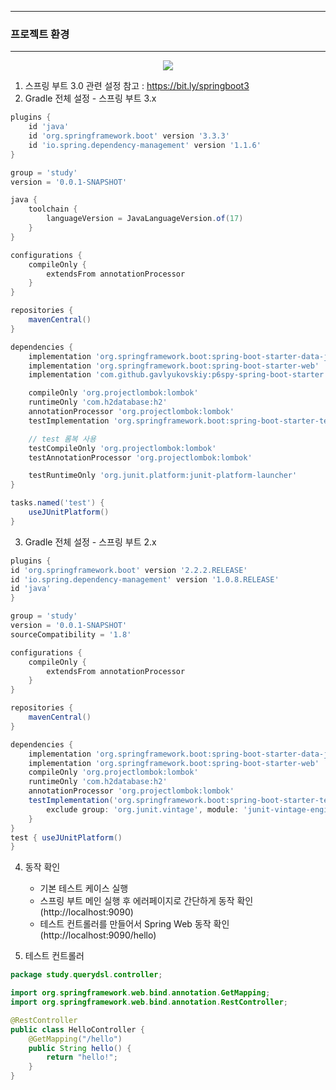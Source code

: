 -----
### 프로젝트 환경
-----
<div align="center">
<img src="https://github.com/user-attachments/assets/317f7a74-e633-4988-9a36-b5b1dab51fdc">
</div>

1. 스프링 부트 3.0 관련 설정 참고 : https://bit.ly/springboot3
2. Gradle 전체 설정 - 스프링 부트 3.x
```gradle
plugins {
	id 'java'
	id 'org.springframework.boot' version '3.3.3'
	id 'io.spring.dependency-management' version '1.1.6'
}

group = 'study'
version = '0.0.1-SNAPSHOT'

java {
	toolchain {
		languageVersion = JavaLanguageVersion.of(17)
	}
}

configurations {
	compileOnly {
		extendsFrom annotationProcessor
	}
}

repositories {
	mavenCentral()
}

dependencies {
	implementation 'org.springframework.boot:spring-boot-starter-data-jpa'
	implementation 'org.springframework.boot:spring-boot-starter-web'
	implementation 'com.github.gavlyukovskiy:p6spy-spring-boot-starter:1.9.0'

	compileOnly 'org.projectlombok:lombok'
	runtimeOnly 'com.h2database:h2'
	annotationProcessor 'org.projectlombok:lombok'
	testImplementation 'org.springframework.boot:spring-boot-starter-test'

	// test 롬복 사용
	testCompileOnly 'org.projectlombok:lombok'
	testAnnotationProcessor 'org.projectlombok:lombok'

	testRuntimeOnly 'org.junit.platform:junit-platform-launcher'
}

tasks.named('test') {
	useJUnitPlatform()
}
```

3. Gradle 전체 설정 - 스프링 부트 2.x
```gradle
plugins {
id 'org.springframework.boot' version '2.2.2.RELEASE'
id 'io.spring.dependency-management' version '1.0.8.RELEASE'
id 'java'
}

group = 'study'
version = '0.0.1-SNAPSHOT'
sourceCompatibility = '1.8'

configurations {
    compileOnly {
        extendsFrom annotationProcessor
    }
}

repositories {
    mavenCentral()
}

dependencies {
    implementation 'org.springframework.boot:spring-boot-starter-data-jpa'
    implementation 'org.springframework.boot:spring-boot-starter-web'
    compileOnly 'org.projectlombok:lombok'
    runtimeOnly 'com.h2database:h2'
    annotationProcessor 'org.projectlombok:lombok'
    testImplementation('org.springframework.boot:spring-boot-starter-test') {
        exclude group: 'org.junit.vintage', module: 'junit-vintage-engine'
    }
}
test { useJUnitPlatform()
}
```

4. 동작 확인
   - 기본 테스트 케이스 실행
   - 스프링 부트 메인 실행 후 에러페이지로 간단하게 동작 확인 (http://localhost:9090)
   - 테스트 컨트롤러를 만들어서 Spring Web 동작 확인 (http://localhost:9090/hello)

5. 테스트 컨트롤러
```java
package study.querydsl.controller;

import org.springframework.web.bind.annotation.GetMapping;
import org.springframework.web.bind.annotation.RestController;

@RestController
public class HelloController {
    @GetMapping("/hello")
    public String hello() {
        return "hello!";
    }
}
```
